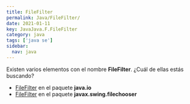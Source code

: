 ```yaml
---
title: FileFilter
permalink: Java/FileFilter/
date: 2021-01-11
key: JavaJava.F.FileFilter
category: java
tags: ['java se']
sidebar: 
  nav: java
---
```


Existen varios elementos con el nombre **FileFilter**. ¿Cuál de ellas estás buscando?
<ul>
<li><a href="/Java/FileFilter-java-io/">FileFilter</a> en el paquete <strong>java.io</strong></li>
<li><a href="/Java/FileFilter-javax-swing-filechooser/">FileFilter</a> en el paquete <strong>javax.swing.filechooser</strong></li>
<ul>
